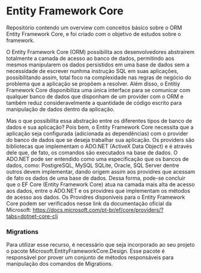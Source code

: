 # Entity Framework Core
Repositório contendo um overview com conceitos básico sobre o ORM Entity Framework Core, e foi criado com o objetivo de estudos sobre o framework.

O Entity Framework Core (ORM) possibilita aos desenvolvedores abstraírem totalmente a camada de acesso ao banco de dados, permitindo aos mesmos manipularem os dados persistidos em uma base de dados sem a necessidade de escrever nunhma instrução SQL em suas aplicações, possibilitando assim, total foco na complexidade nas regras de negócio do problema que a aplicação se propõem a resolver. Além disso, o Entitiy Framework Core disponibiliza uma única interface para se comunicar com qualquer banco de dados que disponham de um provider com o ORM e também reduz consideravelmente a quantidade de código escrito para manipulação de dados dentro da aplicação.

Mas o que possibilita essa abstração entre os diferentes tipos de banco de dados e sua aplicação? Pois bem, o Entity Framework Core necessita que a aplicação seja configurada (adicionada as dependências) com o provider do banco de dados que se deseja trabalhar sua aplicação. Os providers são bibliotecas que implementam o ADO.NET (ActiveX Data Object) e é através dele que, de fato, os comandos são executados na base de dados. 
O ADO.NET pode ser entendido como uma especificação que os bancos de dados, como: PostigreSQL, MySQL SQLite, Oracle, SQL Server dentre outros devem implementar, dando origem assim aos providres que acessam de fato os dados de uma base de dados. Dessa forma, pode-se concluir que o EF Core (Entity Framework Core) atua na camada mais alta de acesso aos dados, entre o ADO.NET e os providres que implementam os métodos de acesso aos dados.
Os Providres disponíveis para o Entity Framework Core podem ser verificados nesse link da documentação oficial da Microsoft: https://docs.microsoft.com/pt-br/ef/core/providers/?tabs=dotnet-core-cli


### Migrations
Para utilizar esse recurso, é necessário que seja incorporado ao seu projeto o pacote Microsoft.EntityFrameworkCore.Design. Esse pacote é responsável por prover um conjunto de métodos responsáveis para manipulação dos comandos de Migrations.
